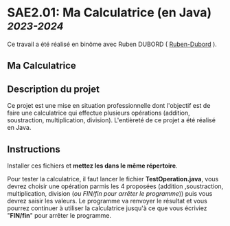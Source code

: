 # SAE2.01: Ma Calculatrice (en Java) <sub>*2023-2024*</sub>

Ce travail a été réalisé en binôme avec Ruben DUBORD ( [Ruben-Dubord](https://github.com/Ruben-Dubord) ).

## **Ma Calculatrice**

## Description du projet

Ce projet est une mise en situation professionnelle dont l'objectif est de faire une calculatrice qui effectue plusieurs opérations (addition, soustraction, multiplication, division). L'entièreté de ce projet a été réalisé en Java.

## Instructions

Installer ces fichiers et **mettez les dans le même répertoire**.

Pour tester la calculatrice, il faut lancer le fichier **TestOperation.java**, vous devrez choisir une opération parmis les 4 proposées (addition ,soustraction, multiplication, division (<em>ou FIN/fin pour arrêter le programme</em>)) puis vous devrez saisir les valeurs. Le programme va renvoyer le résultat et vous pourrez continuer à utiliser la calculatrice jusqu'à ce que vous écriviez "**FIN/fin**" pour arrêter le programme.
